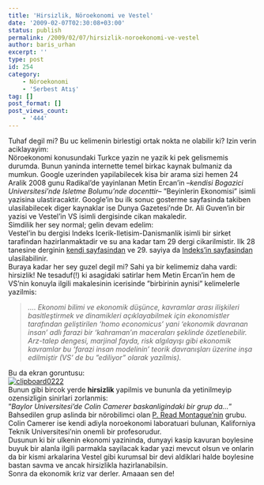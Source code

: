 ```yaml
---
title: 'Hirsizlik, Nöroekonomi ve Vestel'
date: '2009-02-07T02:30:08+03:00'
status: publish
permalink: /2009/02/07/hirsizlik-noroekonomi-ve-vestel
author: baris_urhan
excerpt: ''
type: post
id: 254
category:
    - Nöroekonomi
    - 'Serbest Atış'
tag: []
post_format: []
post_views_count:
    - '444'
---
```

Tuhaf degil mi? Bu uc kelimenin birlestigi ortak nokta ne olabilir ki? Izin verin aciklayayim:  
Nöroekonomi konusundaki Turkce yazin ne yazik ki pek gelismemis durumda. Bunun yaninda internette temel birkac kaynak bulmaniz da mumkun. Google uzerinden yapilabilecek kisa bir arama sizi hemen 24 Aralik 2008 gunu Radikal’de yayinlanan Metin Ercan’in –*kendisi Bogazici Universitesi’nde Isletme Bolumu’nde docenttir*– ”Beyinlerin Ekonomisi” isimli yazisina ulastiracaktir. Google’in bu ilk sonuc gosterme sayfasinda takiben ulasilabilecek diger kaynaklar ise Dunya Gazetesi’nde Dr. Ali Guven’in bir yazisi ve Vestel’in VS isimli dergisinde cikan makaledir.  
Simdilik her sey normal; gelin devam edelim:  
Vestel’in bu dergisi Indeks Icerik-Iletisim-Danismanlik isimli bir sirket tarafindan hazirlanmaktadir ve su ana kadar tam 29 dergi cikarilmistir. Ilk 28 tanesine derginin [kendi sayfasindan](http://www.vsdergi.com/200811/default.asp) ve 29. sayiya da [Indeks’in sayfasindan](http://www.indeksiletisim.com/hizmet_goster.asp?ID=1187&hizmet_id=2) ulasilabilinir.  
Buraya kadar her sey guzel degil mi? Sahi ya bir kelimemiz daha vardi: hirsizlik! Ne tesaduf(!) ki asagidaki satirlar hem Metin Ercan’in hem de VS’nin konuyla ilgili makalesinin icerisinde ”birbirinin aynisi” kelimelerle yazilmis:

> *…. Ekonomi bilimi ve ekonomik düşünce, kavramlar arası ilişkileri basitleştirmek ve dinamikleri açıklayabilmek için ekonomistler tarafından geliştirilen ‘homo economicus’ yani ‘ekonomik davranan insan’ adlı farazi bir ‘kahraman’ın maceraları şeklinde özetlenebilir. Arz-talep dengesi, marjinal fayda, risk algılayışı gibi ekonomik kavramlar bu ‘farazi insan modelinin’ teorik davranışları üzerine inşa edilmiştir (VS’ de bu ”ediliyor” olarak yazilmis).*

Bu da ekran goruntusu:  
[![](http://46.137.161.244/wp-content/uploads/2009/02/clipboard0222-300x266.jpg "clipboard0222")](http://46.137.161.244/wp-content/uploads/2009/02/clipboard0222.jpg)  
Bunun gibi bircok yerde **hirsizlik** yapilmis ve bununla da yetinilmeyip ozensizligin sinirlari zorlanmis:  
”*Baylor Universitesi’de Colin Camerer baskanligindaki bir grup da…*”  
Bahsedilen grup aslinda bir nörobilimci olan [P. Read Montague’nin](http://neuro.neusc.bcm.tmc.edu/?sct=gfaculty&prf=30) grubu. Colin Camerer ise kendi adiyla noroekonomi laboratuari bulunan, Kaliforniya Teknik Universitesi’nin onemli bir profesorudur.  
Dusunun ki bir ulkenin ekonomi yazininda, dunyayi kasip kavuran boylesine buyuk bir alanla ilgili parmakla sayilacak kadar yazi mevcut olsun ve onlarin da bir kismi arkalarina Vestel gibi kurumsal bir devi aldiklari halde boylesine bastan savma ve ancak hirsizlikla hazirlanabilsin.  
Sonra da ekonomik kriz var derler. Amaaan sen de!